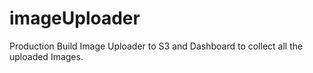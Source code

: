 # imageUploader
Production Build Image Uploader to S3 and Dashboard to collect all the uploaded Images.
